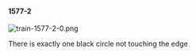 #### 1577-2
![train-1577-2-0.png](https://github.com/lil-lab/nlvr/raw/master/nlvr/train/images/79/train-1577-2-0.png "train-1577-2-0.png")

There is exactly one black circle not touching the edge